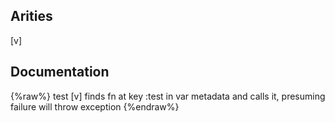 ## Arities
[v]

## Documentation
{%raw%}
test [v] finds fn at key :test in var metadata and calls it,
  presuming failure will throw exception
{%endraw%}
